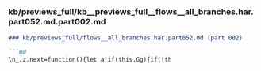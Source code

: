 ### kb/previews_full/kb__previews_full__flows__all_branches.har.part052.md.part002.md

```md
### kb/previews_full/flows__all_branches.har.part052.md (part 002)

```md
\n_.z.next=function(){let a;if(this.Gg){if(!th
```

```

```
